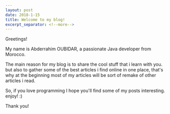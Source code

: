 ```yaml
---
layout: post
date: 2018-1-15
title: Welcome to my blog!
excerpt_separator: <!--more-->
---
```

                                                                                                              
Greetings!
<!--more-->
My name is Abderrahim OUBIDAR, a passionate Java developer from Morocco. 

The main reason for my blog is to share the cool stuff that i learn with you. but also to gather some of the best articles i find online in one place, that's why at the beginning most of my articles will be sort of remake of other articles i read.

So, if you love programming I hope you'll find some of my posts interesting. enjoy! :)

Thank you!
